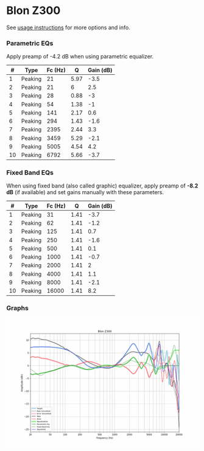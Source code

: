 # Blon Z300
See [usage instructions](https://github.com/jaakkopasanen/AutoEq#usage) for more options and info.

### Parametric EQs
Apply preamp of -4.2 dB when using parametric equalizer.

|   # | Type    |   Fc (Hz) |    Q |   Gain (dB) |
|-----|---------|-----------|------|-------------|
|   1 | Peaking |        21 | 5.97 |        -3.5 |
|   2 | Peaking |        21 | 6    |         2.5 |
|   3 | Peaking |        28 | 0.88 |        -3   |
|   4 | Peaking |        54 | 1.38 |        -1   |
|   5 | Peaking |       141 | 2.17 |         0.6 |
|   6 | Peaking |       294 | 1.43 |        -1.6 |
|   7 | Peaking |      2395 | 2.44 |         3.3 |
|   8 | Peaking |      3459 | 5.29 |        -2.1 |
|   9 | Peaking |      5005 | 4.54 |         4.2 |
|  10 | Peaking |      6792 | 5.66 |        -3.7 |

### Fixed Band EQs
When using fixed band (also called graphic) equalizer, apply preamp of **-8.2 dB** (if available) and set gains manually with these parameters.

|   # | Type    |   Fc (Hz) |    Q |   Gain (dB) |
|-----|---------|-----------|------|-------------|
|   1 | Peaking |        31 | 1.41 |        -3.7 |
|   2 | Peaking |        62 | 1.41 |        -1.2 |
|   3 | Peaking |       125 | 1.41 |         0.7 |
|   4 | Peaking |       250 | 1.41 |        -1.6 |
|   5 | Peaking |       500 | 1.41 |         0.1 |
|   6 | Peaking |      1000 | 1.41 |        -0.7 |
|   7 | Peaking |      2000 | 1.41 |         2   |
|   8 | Peaking |      4000 | 1.41 |         1.1 |
|   9 | Peaking |      8000 | 1.41 |        -2.1 |
|  10 | Peaking |     16000 | 1.41 |         8.2 |

### Graphs
![](./Blon%20Z300.png)
